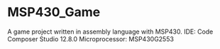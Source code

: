 # MSP430_Game
A game project written in assembly language with MSP430.
IDE: Code Composer Studio 12.8.0
Microprocessor: MSP430G2553
